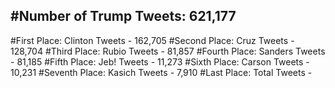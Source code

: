 #Number of Trump Tweets: 621,177
---
#First Place: Clinton Tweets - 162,705
#Second Place: Cruz Tweets - 128,704
#Third Place: Rubio Tweets - 81,857
#Fourth Place: Sanders Tweets - 81,185
#Fifth Place: Jeb! Tweets - 11,273
#Sixth Place: Carson Tweets - 10,231
#Seventh Place: Kasich Tweets - 7,910
#Last Place: Total Tweets -  

